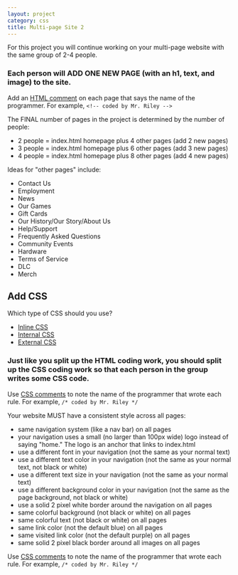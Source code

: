 ```yaml
---
layout: project
category: css
title: Multi-page Site 2
---
```


For this project you will continue working on your multi-page website with the same group of 2-4 people.

### Each person will ADD ONE NEW PAGE (with an h1, text, and image) to the site.

Add an [HTML comment](https://www.w3schools.com/html/html_comments.asp) on each page that says the name of the programmer. For example, `<!-- coded by Mr. Riley -->`

The FINAL number of pages in the project is determined by the number of people:
  - 2 people = index.html homepage plus 4 other pages (add 2 new pages)
  - 3 people = index.html homepage plus 6 other pages (add 3 new pages)
  - 4 people = index.html homepage plus 8 other pages (add 4 new pages)

Ideas for "other pages" include:

  - Contact Us
  - Employment
  - News
  - Our Games
  - Gift Cards
  - Our History/Our Story/About Us
  - Help/Support
  - Frequently Asked Questions
  - Community Events
  - Hardware
  - Terms of Service
  - DLC
  - Merch


## Add CSS

Which type of CSS should you use?
  -   [Inline CSS](https://www.w3schools.com/html/tryit.asp?filename=tryhtml_css_inline)
  -   [Internal CSS](https://www.w3schools.com/html/tryit.asp?filename=tryhtml_css_internal)
  -   [External CSS](https://www.w3schools.com/html/tryit.asp?filename=tryhtml_css_external)

### Just like you split up the HTML coding work, you should split up the CSS coding work so that each person in the group writes some CSS code.

Use [CSS comments](https://css-tricks.com/snippets/css/comments-in-css/) to note the name of the programmer that wrote each rule. For example, `/* coded by Mr. Riley */`

Your website MUST have a consistent style across all pages:

  - same navigation system (like a nav bar) on all pages
  - your navigation uses a small (no larger than 100px wide) logo instead of saying "home." The logo is an anchor that links to index.html
  - use a different font in your navigation (not the same as your normal text)
  - use a different text color in your navigation (not the same as your normal text, not black or white)
  - use a different text size in your navigation (not the same as your normal text)
  - use a different background color in your navigation (not the same as the page background, not black or white)
  - use a solid 2 pixel white border around the navigation on all pages
  - same colorful background (not black or white) on all pages
  - same colorful text (not black or white) on all pages
  - same link color (not the default blue) on all pages
  - same visited link color (not the default purple) on all pages
  - same solid 2 pixel black border around all images on all pages


Use [CSS comments](https://css-tricks.com/snippets/css/comments-in-css/) to note the name of the programmer that wrote each rule. For example, `/* coded by Mr. Riley */`
